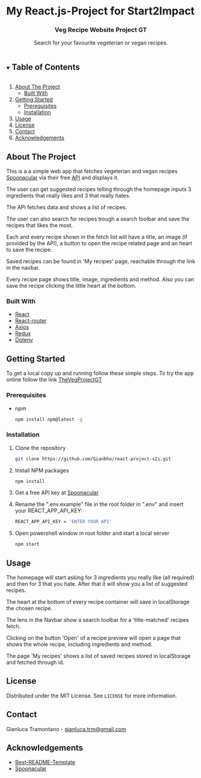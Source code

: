 # My React.js-Project for Start2Impact
<p align="center">
  <a href="https://github.com/Gianbho/react-project-s2i">
  </a>

  <h3 align="center">Veg Recipe Website Project GT</h3>

  <p align="center">
    Search for your favourite vegeterian or vegan recipes.
  </p>
</p>

<details open="open">
  <summary><h2 style="display: inline-block">Table of Contents</h2></summary>
  <ol>
    <li>
      <a href="#about-the-project">About The Project</a>
      <ul>
        <li><a href="#built-with">Built With</a></li>
      </ul>
    </li>
    <li>
      <a href="#getting-started">Getting Started</a>
      <ul>
        <li><a href="#prerequisites">Prerequisites</a></li>
        <li><a href="#installation">Installation</a></li>
      </ul>
    </li>
    <li><a href="#usage">Usage</a></li>
    <li><a href="#license">License</a></li>
    <li><a href="#contact">Contact</a></li>
    <li><a href="#acknowledgements">Acknowledgements</a></li>
  </ol>
</details>

## About The Project

This is a a simple web app that fetches vegeterian and vegan recipes  [Spoonacular](spoonacular.com) via their free [API](https://spoonacular.com/food-api/) and displays it.

The user can get suggested recipes telling through the homepage inputs 3 ingredients that really likes and 3 that really hates.

The API fetches data and shows a list of recipes.

The user can also search for recipes trough a search toolbar and save the recipes that likes the most. 

Each and every recipe shown in the fetch list will have a title, an image (if provided by the API), a button to open the recipe related page and an heart to save the recipe.

Saved recipes can be found in 'My recipes' page, reachable through the link in the navbar.

Every recipe page shows title, image, ingredients and method. Also you can save the recipe clicking the little heart at the bottom.


### Built With

* [React](https://reactjs.org/)
* [React-router](https://v5.reactrouter.com/web/guides/quick-start)
* [Axios](https://axios-http.com/)
* [Redux](https://redux.js.org/)
* [Dotenv](https://github.com/motdotla/dotenv)

## Getting Started

To get a local copy up and running follow these simple steps.
To try the app online follow the link [TheVegProjectGT](https://lucid-khorana-f11952.netlify.app/)

### Prerequisites

* npm

  ```sh
  npm install npm@latest -g
  ```

### Installation

1. Clone the repository

   ```sh
   git clone https://github.com/Gianbho/react-project-s2i.git
   ```

2. Install NPM packages

   ```sh
   npm install
   ```
   
3. Get a free API key at [Spoonacular](https://spoonacular.com/food-api/)

4. Rename the ".env.example" file in the root folder in ".env" and insert your REACT_APP_API_KEY:

   ```sh
   REACT_APP_API_KEY = 'ENTER YOUR API'
   ```
5. Open powershell window in root folder and start a local server

   ```sh
   npm start
   ```

## Usage

The homepage will start asking for 3 ingredients you really like (all required) and then for 3 that you hate. After that it will show you a list of suggested recipes.

The heart at the bottom of every recipe container will save in localStorage the chosen recipe.

The lens in the Navbar show a search toolbar for a 'title-matched' recipes fetch.
 
Clicking on the button 'Open' of a recipe preview will open a page that shows the whole recipe, including ingredients and method.

The page 'My recipes' shows a list of saved recipes stored in localStorage and fetched through id.

## License

Distributed under the MIT License. See `LICENSE` for more information.

## Contact

Gianluca Tramontano - gianluca.trm@gmail.com


## Acknowledgements

* [Best-README-Template](https://github.com/othneildrew/Best-README-Template)
* [Spoonacular](https://spoonacular.com/)

